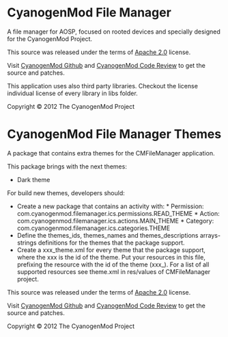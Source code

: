 CyanogenMod File Manager
========================

A file manager for AOSP, focused on rooted devices and specially designed
for the CyanogenMod Project.

This source was released under the terms of
[Apache 2.0](http://www.apache.org/licenses/LICENSE-2.0.html) license.

Visit [CyanogenMod Github](https://github.com/CyanogenMod) and [CyanogenMod
Code Review](http://review.cyanogenmod.com/) to get the source and patches.

This application uses also third party libraries. Checkout the license individual
license of every library in libs folder.

Copyright © 2012 The CyanogenMod Project

CyanogenMod File Manager Themes
===============================

A package that contains extra themes for the CMFileManager application.

This package brings with the next themes:

 - Dark theme

For build new themes, developers should:

 - Create a new package that contains an activity with:
       * Permission: com.cyanogenmod.filemanager.ics.permissions.READ_THEME
       * Action: com.cyanogenmod.filemanager.ics.actions.MAIN_THEME
       * Category: com.cyanogenmod.filemanager.ics.categories.THEME
 - Define the themes_ids, themes_names and themes_descriptions arrays-strings
   definitions for the themes that the package support.
 - Create a xxx_theme.xml for every theme that the package support, where the
   xxx is the id of the theme. Put your resources in this file, prefixing the
   resource with the id of the theme (xxx_). For a list of all supported
   resources see theme.xml in res/values of CMFileManager project.


This source was released under the terms of
[Apache 2.0](http://www.apache.org/licenses/LICENSE-2.0.html) license.

Visit [CyanogenMod Github](https://github.com/CyanogenMod) and [CyanogenMod
Code Review](http://review.cyanogenmod.com/) to get the source and patches.

Copyright © 2012 The CyanogenMod Project
